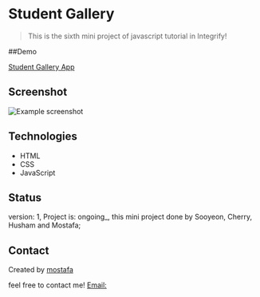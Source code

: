 # Student Gallery

> This is the sixth mini project of javascript tutorial in Integrify!

##Demo

[Student Gallery App](https://mostafain.github.io/studentsGallery_miniProject/photoGalaryIndex.html)

## Screenshot

![Example screenshot](studentGalleryScreenshot.png)

## Technologies

- HTML
- CSS
- JavaScript

## Status
version: 1,
Project is: ongoing_,
 this mini project done by Sooyeon, Cherry, Husham and Mostafa;

## Contact

Created by [mostafa](https://github.mostafaIn.com) 

feel free to contact me!
[Email:](mostafa.hazareh@integrify.io)
